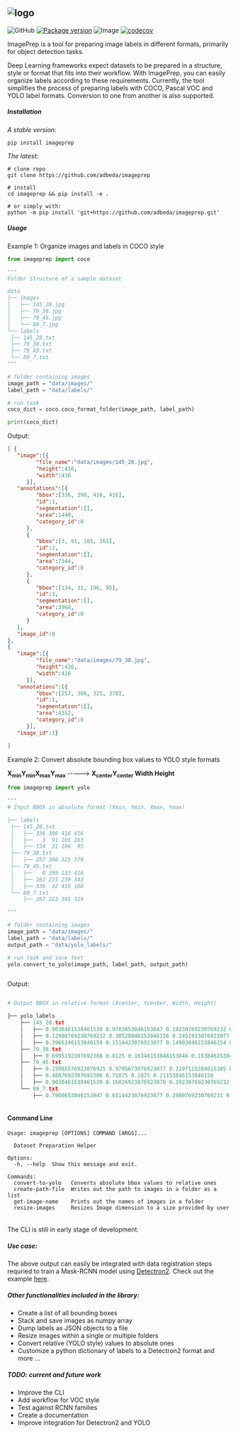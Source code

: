 ![logo](./data/logo.svg)
---
![GitHub](https://img.shields.io/github/license/adbeda/imageprep)
[![Package version](https://img.shields.io/badge/version-0.4-blue)](https://github.com/adbeda/imageprep)
![Image](https://travis-ci.com/adbeda/imageprep.svg?branch=master)
[![codecov](https://codecov.io/gh/adbeda/imageprep/branch/master/graph/badge.svg)](https://codecov.io/gh/adbeda/imageprep)

ImagePrep is a tool for preparing image labels in different formats, primarily for object detection tasks.

Deep Learning frameworks expect datasets to be prepared in a structure, style or format that 
fits into their workflow. With ImagePrep, you can easily organize labels according to these 
requirements. Currently, the tool simplifies the process of preparing labels with COCO, 
Pascal VOC and YOLO label formats. Conversion to one from another is also supported.


##### Installation
    
  *A stable version:*
    
    pip install imageprep
  
  *The latest:*
  
    # clone repo
    git clone https://github.com/adbeda/imageprep    
    
    # install
    cd imageprep && pip install -e .
    
    # or simply with:
    python -m pip install 'git+https://github.com/adbeda/imageprep.git' 
    
        


##### Usage

      
Example 1: Organize images and labels in COCO style 
 
   ```python
from imageprep import coco

"""
Folder Structure of a sample dataset

data
├── images
│   ├── 145_28.jpg
│   ├── 79_38.jpg
│   ├── 79_45.jpg
│   └── 80_7.jpg
└── labels
    ├── 145_28.txt
    ├── 79_38.txt
    ├── 79_45.txt
    └── 80_7.txt
"""

# folder containing images
image_path = "data/images/"
label_path = "data/labels/"

# run task
coco_dict = coco.coco_format_folder(image_path, label_path)

print(coco_dict)
``` 
Output:
     
   ```json
[ {
      "image":[{
            "file_name":"data/images/145_28.jpg",
            "height":416,
            "width":416
         }],
      "annotations":[{
            "bbox":[336, 398, 416, 416],
            "id":1,
            "segmentation":[],
            "area":1440,
            "category_id":0
         },
         {
            "bbox":[3, 91, 105, 163],
            "id":2,
            "segmentation":[],
            "area":7344,
            "category_id":0
         },
         {
            "bbox":[134, 31, 196, 95],
            "id":3,
            "segmentation":[],
            "area":3968,
            "category_id":0
         }
      ],
      "image_id":0
   },
   {
      "image":[{
            "file_name":"data/images/79_38.jpg",
            "height":416,
            "width":416
         }],
      "annotations":[{
            "bbox":[257, 306, 325, 370],
            "id":1,
            "segmentation":[],
            "area":4352,
            "category_id":0
         }],
      "image_id":1}
   
   ]
```

Example 2: Convert absolute bounding box values to YOLO style formats
 
   <b>X<sub>min</sub>Y<sub>min</sub>X<sub>max</sub>Y<sub>max</sub></b>  ----->   <b>X<sub>center</sub>Y<sub>center</sub> Width Height</i></b>  


   ```python
from imageprep import yolo

"""
# Input BBOX in absolute format (Xmin, Ymin, Xmax, Ymax)

├── labels
    ├── 145_28.txt
    │   ├── 336 398 416 416
    │   ├──   3  91 105 163
    │   ├── 134  31 196  95
    ├── 79_38.txt
    │   ├── 257 306 325 370   
    ├── 79_45.txt
    │   ├──   0 399 133 416
    │   ├── 161 255 239 343
    │   ├── 336  32 416 108      
    └── 80_7.txt
        ├── 267 223 391 319

"""

# folder containing images
image_path = "data/images/"
label_path = "data/labels/" 
output_path = "data/yolo_labels/"

# run task and save text 
yolo.convert_to_yolo(image_path, label_path, output_path)



```
Output:

```python

# Output BBOX in relative format (Xcenter, Ycenter, Width, Height)

├── yolo_labels
    ├── 145_28.txt
    │   ├── 0.9038461538461539 0.9783653846153847 0.19230769230769232 0.04326923076923077
    │   ├── 0.12980769230769232 0.30528846153846156 0.2451923076923077 0.17307692307692307
    │   ├── 0.3966346153846154 0.1514423076923077 0.14903846153846154 0.15384615384615385
    ├── 79_38.txt
    │   ├── 0.6995192307692308 0.8125 0.16346153846153846 0.15384615384615385   
    ├── 79_45.txt
    │   ├── 0.15985576923076925 0.9795673076923077 0.3197115384615385 0.040865384615384616
    │   ├── 0.4807692307692308 0.71875 0.1875 0.21153846153846156
    │   ├── 0.9038461538461539 0.16826923076923078 0.19230769230769232 0.1826923076923077
    └── 80_7.txt
        ├── 0.7908653846153847 0.6514423076923077 0.2980769230769231 0.23076923076923078
        
```   
 
#### Command Line

```commandline
Usage: imageprep [OPTIONS] COMMAND [ARGS]...

  Dataset Preparation Helper

Options:
  -h, --help  Show this message and exit.

Commands:
  convert-to-yolo   Converts absolute bbox values to relative ones
  create-path-file  Writes out the path to images in a folder as a list
  get-image-name    Prints out the names of images in a folder
  resize-images     Resizes Image dimension to a size provided by user
  

```

#### 

The CLI is still in early stage of development.

##### Use case:

The above output can easily be integrated with data registration steps 
requried to train a Mask-RCNN model using [Detectron2](https://github.com/facebookresearch/detectron2). 
Check out the example [here](./examples/Imprep_and_Detectron2.ipynb). 

##### Other functionalities included in the library:
- Create a  list of all bounding boxes
- Stack and save images as numpy array
- Dump labels as JSON objects to a file
- Resize images within a single or multiple folders 
- Convert relative (YOLO style) values to absolute ones
- Customize a python dictionary of labels to a Detectron2 format
 and more ...
 

##### TODO: current and future work
 - Improve the CLI
 - Add workflow for VOC style
 - Test against RCNN families
 - Create a documentation
 - Improve integration for Detectron2 and YOLO
  

